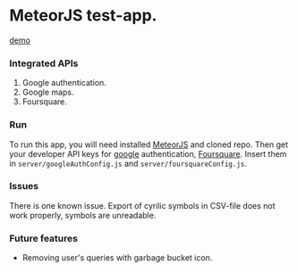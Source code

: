 # MeteorJS test-app.
[demo](http://tarzak.meteor.com)

### Integrated APIs
1. Google authentication.
2. Google maps.
3. Foursquare.

### Run
To run this app, you will need installed [MeteorJS](http://meteor.com) and cloned repo.
Then get your developer API keys for [google](https://console.developers.google.com/home/dashboard) authentication, [Foursquare](https://foursquare.com/developers/apps). Insert them in `server/googleAuthConfig.js` and `server/foursquareConfig.js`.

### Issues
There is one known issue. Export of cyrilic symbols in CSV-file does not work properly, symbols are unreadable.

### Future features
- Removing user's queries with garbage bucket icon.
